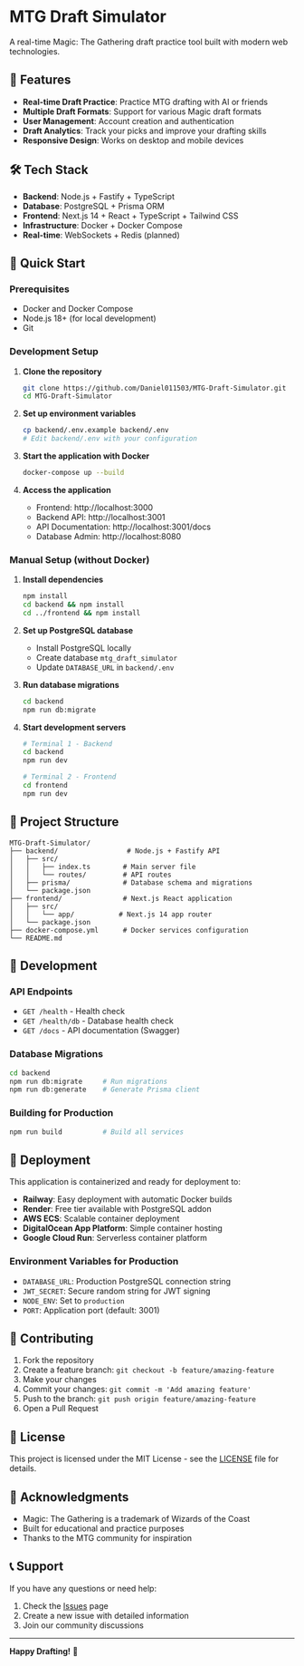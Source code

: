 # MTG Draft Simulator

A real-time Magic: The Gathering draft practice tool built with modern web technologies.

## 🎯 Features

- **Real-time Draft Practice**: Practice MTG drafting with AI or friends
- **Multiple Draft Formats**: Support for various Magic draft formats
- **User Management**: Account creation and authentication
- **Draft Analytics**: Track your picks and improve your drafting skills
- **Responsive Design**: Works on desktop and mobile devices

## 🛠️ Tech Stack

- **Backend**: Node.js + Fastify + TypeScript
- **Database**: PostgreSQL + Prisma ORM
- **Frontend**: Next.js 14 + React + TypeScript + Tailwind CSS
- **Infrastructure**: Docker + Docker Compose
- **Real-time**: WebSockets + Redis (planned)

## 🚀 Quick Start

### Prerequisites

- Docker and Docker Compose
- Node.js 18+ (for local development)
- Git

### Development Setup

1. **Clone the repository**
   ```bash
   git clone https://github.com/Daniel011503/MTG-Draft-Simulator.git
   cd MTG-Draft-Simulator
   ```

2. **Set up environment variables**
   ```bash
   cp backend/.env.example backend/.env
   # Edit backend/.env with your configuration
   ```

3. **Start the application with Docker**
   ```bash
   docker-compose up --build
   ```

4. **Access the application**
   - Frontend: http://localhost:3000
   - Backend API: http://localhost:3001
   - API Documentation: http://localhost:3001/docs
   - Database Admin: http://localhost:8080

### Manual Setup (without Docker)

1. **Install dependencies**
   ```bash
   npm install
   cd backend && npm install
   cd ../frontend && npm install
   ```

2. **Set up PostgreSQL database**
   - Install PostgreSQL locally
   - Create database `mtg_draft_simulator`
   - Update `DATABASE_URL` in `backend/.env`

3. **Run database migrations**
   ```bash
   cd backend
   npm run db:migrate
   ```

4. **Start development servers**
   ```bash
   # Terminal 1 - Backend
   cd backend
   npm run dev

   # Terminal 2 - Frontend
   cd frontend
   npm run dev
   ```

## 📁 Project Structure

```
MTG-Draft-Simulator/
├── backend/                 # Node.js + Fastify API
│   ├── src/
│   │   ├── index.ts        # Main server file
│   │   └── routes/         # API routes
│   ├── prisma/             # Database schema and migrations
│   └── package.json
├── frontend/               # Next.js React application
│   ├── src/
│   │   └── app/           # Next.js 14 app router
│   └── package.json
├── docker-compose.yml      # Docker services configuration
└── README.md
```

## 🔧 Development

### API Endpoints

- `GET /health` - Health check
- `GET /health/db` - Database health check
- `GET /docs` - API documentation (Swagger)

### Database Migrations

```bash
cd backend
npm run db:migrate     # Run migrations
npm run db:generate    # Generate Prisma client
```

### Building for Production

```bash
npm run build          # Build all services
```

## 🚀 Deployment

This application is containerized and ready for deployment to:

- **Railway**: Easy deployment with automatic Docker builds
- **Render**: Free tier available with PostgreSQL addon
- **AWS ECS**: Scalable container deployment
- **DigitalOcean App Platform**: Simple container hosting
- **Google Cloud Run**: Serverless container platform

### Environment Variables for Production

- `DATABASE_URL`: Production PostgreSQL connection string
- `JWT_SECRET`: Secure random string for JWT signing
- `NODE_ENV`: Set to `production`
- `PORT`: Application port (default: 3001)

## 🤝 Contributing

1. Fork the repository
2. Create a feature branch: `git checkout -b feature/amazing-feature`
3. Make your changes
4. Commit your changes: `git commit -m 'Add amazing feature'`
5. Push to the branch: `git push origin feature/amazing-feature`
6. Open a Pull Request

## 📜 License

This project is licensed under the MIT License - see the [LICENSE](LICENSE) file for details.

## 🙏 Acknowledgments

- Magic: The Gathering is a trademark of Wizards of the Coast
- Built for educational and practice purposes
- Thanks to the MTG community for inspiration

## 📞 Support

If you have any questions or need help:

1. Check the [Issues](https://github.com/Daniel011503/MTG-Draft-Simulator/issues) page
2. Create a new issue with detailed information
3. Join our community discussions

---

**Happy Drafting!** 🎉
